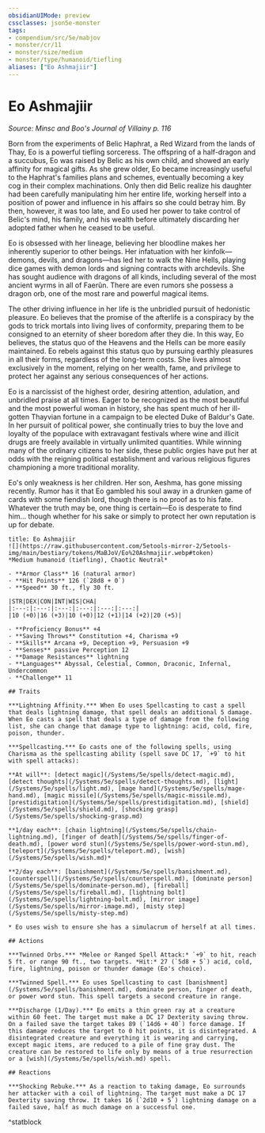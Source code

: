 ```yaml
---
obsidianUIMode: preview
cssclasses: json5e-monster
tags:
- compendium/src/5e/mabjov
- monster/cr/11
- monster/size/medium
- monster/type/humanoid/tiefling
aliases: ["Eo Ashmajiir"]
---
```

# Eo Ashmajiir
*Source: Minsc and Boo's Journal of Villainy p. 116*  

Born from the experiments of Belic Haphrat, a Red Wizard from the lands of Thay, Eo is a powerful tiefling sorceress. The offspring of a half-dragon and a succubus, Eo was raised by Belic as his own child, and showed an early affinity for magical gifts. As she grew older, Eo became increasingly useful to the Haphrat's families plans and schemes, eventually becoming a key cog in their complex machinations. Only then did Belic realize his daughter had been carefully manipulating him her entire life, working herself into a position of power and influence in his affairs so she could betray him. By then, however, it was too late, and Eo used her power to take control of Belic's mind, his family, and his wealth before ultimately discarding her adopted father when he ceased to be useful.

Eo is obsessed with her lineage, believing her bloodline makes her inherently superior to other beings. Her infatuation with her kinfolk—demons, devils, and dragons—has led her to walk the Nine Hells, playing dice games with demon lords and signing contracts with archdevils. She has sought audience with dragons of all kinds, including several of the most ancient wyrms in all of Faerûn. There are even rumors she possess a dragon orb, one of the most rare and powerful magical items.

The other driving influence in her life is the unbridled pursuit of hedonistic pleasure. Eo believes that the promise of the afterlife is a conspiracy by the gods to trick mortals into living lives of conformity, preparing them to be consigned to an eternity of sheer boredom after they die. In this way, Eo believes, the status quo of the Heavens and the Hells can be more easily maintained. Eo rebels against this status quo by pursuing earthly pleasures in all their forms, regardless of the long-term costs. She lives almost exclusively in the moment, relying on her wealth, fame, and privilege to protect her against any serious consequences of her actions.

Eo is a narcissist of the highest order, desiring attention, adulation, and unbridled praise at all times. Eager to be recognized as the most beautiful and the most powerful woman in history, she has spent much of her ill-gotten Thayvian fortune in a campaign to be elected Duke of Baldur's Gate. In her pursuit of political power, she continually tries to buy the love and loyalty of the populace with extravagant festivals where wine and illicit drugs are freely available in virtually unlimited quantities. While winning many of the ordinary citizens to her side, these public orgies have put her at odds with the reigning political establishment and various religious figures championing a more traditional morality.

Eo's only weakness is her children. Her son, Aeshma, has gone missing recently. Rumor has it that Eo gambled his soul away in a drunken game of cards with some fiendish lord, though there is no proof as to his fate. Whatever the truth may be, one thing is certain—Eo is desperate to find him... though whether for his sake or simply to protect her own reputation is up for debate.

```ad-statblock
title: Eo Ashmajiir
![](https://raw.githubusercontent.com/5etools-mirror-2/5etools-img/main/bestiary/tokens/MaBJoV/Eo%20Ashmajiir.webp#token)
*Medium humanoid (tiefling), Chaotic Neutral*

- **Armor Class** 16 (natural armor)
- **Hit Points** 126 (`28d8 + 0`)
- **Speed** 30 ft., fly 30 ft.

|STR|DEX|CON|INT|WIS|CHA|
|:---:|:---:|:---:|:---:|:---:|:---:|
|10 (+0)|16 (+3)|10 (+0)|12 (+1)|14 (+2)|20 (+5)|

- **Proficiency Bonus** +4
- **Saving Throws** Constitution +4, Charisma +9
- **Skills** Arcana +9, Deception +9, Persuasion +9
- **Senses** passive Perception 12
- **Damage Resistances** lightning
- **Languages** Abyssal, Celestial, Common, Draconic, Infernal, Undercommon
- **Challenge** 11

## Traits

***Lightning Affinity.*** When Eo uses Spellcasting to cast a spell that deals lightning damage, that spell deals an additional 5 damage. When Eo casts a spell that deals a type of damage from the following list, she can change that damage type to lightning: acid, cold, fire, poison, thunder.

***Spellcasting.*** Eo casts one of the following spells, using Charisma as the spellcasting ability (spell save DC 17, `+9` to hit with spell attacks):

**At will**: [detect magic](/Systems/5e/spells/detect-magic.md), [detect thoughts](/Systems/5e/spells/detect-thoughts.md), [light](/Systems/5e/spells/light.md), [mage hand](/Systems/5e/spells/mage-hand.md), [magic missile](/Systems/5e/spells/magic-missile.md), [prestidigitation](/Systems/5e/spells/prestidigitation.md), [shield](/Systems/5e/spells/shield.md), [shocking grasp](/Systems/5e/spells/shocking-grasp.md)

**1/day each**: [chain lightning](/Systems/5e/spells/chain-lightning.md), [finger of death](/Systems/5e/spells/finger-of-death.md), [power word stun](/Systems/5e/spells/power-word-stun.md), [teleport](/Systems/5e/spells/teleport.md), [wish](/Systems/5e/spells/wish.md)*

**2/day each**: [banishment](/Systems/5e/spells/banishment.md), [counterspell](/Systems/5e/spells/counterspell.md), [dominate person](/Systems/5e/spells/dominate-person.md), [fireball](/Systems/5e/spells/fireball.md), [lightning bolt](/Systems/5e/spells/lightning-bolt.md), [mirror image](/Systems/5e/spells/mirror-image.md), [misty step](/Systems/5e/spells/misty-step.md)

* Eo uses wish to ensure she has a simulacrum of herself at all times.

## Actions

***Twinned Orbs.*** *Melee or Ranged Spell Attack:* `+9` to hit, reach 5 ft. or range 90 ft., two targets. *Hit:* 27 (`5d8 + 5`) acid, cold, fire, lightning, poison or thunder damage (Eo's choice).

***Twinned Spell.*** Eo uses Spellcasting to cast [banishment](/Systems/5e/spells/banishment.md), dominate person, finger of death, or power word stun. This spell targets a second creature in range.

***Discharge (1/Day).*** Eo emits a thin green ray at a creature within 60 feet. The target must make a DC 17 Dexterity saving throw. On a failed save the target takes 89 (`14d6 + 40`) force damage. If this damage reduces the target to 0 hit points, it is disintegrated. A disintegrated creature and everything it is wearing and carrying, except magic items, are reduced to a pile of fine gray dust. The creature can be restored to life only by means of a true resurrection or a [wish](/Systems/5e/spells/wish.md) spell.

## Reactions

***Shocking Rebuke.*** As a reaction to taking damage, Eo surrounds her attacker with a coil of lightning. The target must make a DC 17 Dexterity saving throw. It takes 16 (`2d10 + 5`) lightning damage on a failed save, half as much damage on a successful one.
```
^statblock